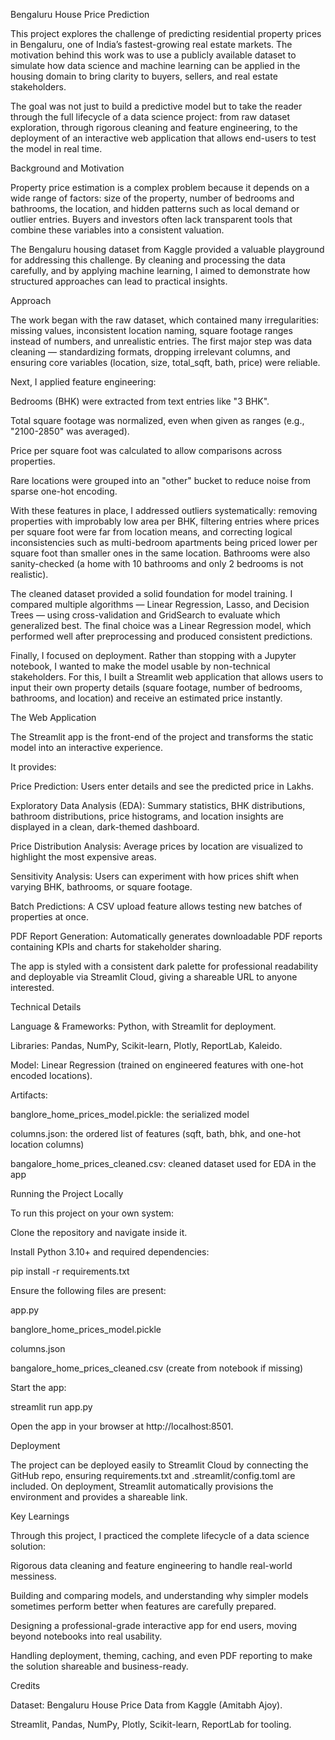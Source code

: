 Bengaluru House Price Prediction

This project explores the challenge of predicting residential property prices in Bengaluru, one of India’s fastest-growing real estate markets. The motivation behind this work was to use a publicly available dataset to simulate how data science and machine learning can be applied in the housing domain to bring clarity to buyers, sellers, and real estate stakeholders.

The goal was not just to build a predictive model but to take the reader through the full lifecycle of a data science project: from raw dataset exploration, through rigorous cleaning and feature engineering, to the deployment of an interactive web application that allows end-users to test the model in real time.

Background and Motivation

Property price estimation is a complex problem because it depends on a wide range of factors: size of the property, number of bedrooms and bathrooms, the location, and hidden patterns such as local demand or outlier entries. Buyers and investors often lack transparent tools that combine these variables into a consistent valuation.

The Bengaluru housing dataset from Kaggle provided a valuable playground for addressing this challenge. By cleaning and processing the data carefully, and by applying machine learning, I aimed to demonstrate how structured approaches can lead to practical insights.

Approach

The work began with the raw dataset, which contained many irregularities: missing values, inconsistent location naming, square footage ranges instead of numbers, and unrealistic entries. The first major step was data cleaning — standardizing formats, dropping irrelevant columns, and ensuring core variables (location, size, total_sqft, bath, price) were reliable.

Next, I applied feature engineering:

Bedrooms (BHK) were extracted from text entries like "3 BHK".

Total square footage was normalized, even when given as ranges (e.g., "2100-2850" was averaged).

Price per square foot was calculated to allow comparisons across properties.

Rare locations were grouped into an "other" bucket to reduce noise from sparse one-hot encoding.

With these features in place, I addressed outliers systematically: removing properties with improbably low area per BHK, filtering entries where prices per square foot were far from location means, and correcting logical inconsistencies such as multi-bedroom apartments being priced lower per square foot than smaller ones in the same location. Bathrooms were also sanity-checked (a home with 10 bathrooms and only 2 bedrooms is not realistic).

The cleaned dataset provided a solid foundation for model training. I compared multiple algorithms — Linear Regression, Lasso, and Decision Trees — using cross-validation and GridSearch to evaluate which generalized best. The final choice was a Linear Regression model, which performed well after preprocessing and produced consistent predictions.

Finally, I focused on deployment. Rather than stopping with a Jupyter notebook, I wanted to make the model usable by non-technical stakeholders. For this, I built a Streamlit web application that allows users to input their own property details (square footage, number of bedrooms, bathrooms, and location) and receive an estimated price instantly.

The Web Application

The Streamlit app is the front-end of the project and transforms the static model into an interactive experience.

It provides:

Price Prediction: Users enter details and see the predicted price in Lakhs.

Exploratory Data Analysis (EDA): Summary statistics, BHK distributions, bathroom distributions, price histograms, and location insights are displayed in a clean, dark-themed dashboard.

Price Distribution Analysis: Average prices by location are visualized to highlight the most expensive areas.

Sensitivity Analysis: Users can experiment with how prices shift when varying BHK, bathrooms, or square footage.

Batch Predictions: A CSV upload feature allows testing new batches of properties at once.

PDF Report Generation: Automatically generates downloadable PDF reports containing KPIs and charts for stakeholder sharing.

The app is styled with a consistent dark palette for professional readability and deployable via Streamlit Cloud, giving a shareable URL to anyone interested.

Technical Details

Language & Frameworks: Python, with Streamlit for deployment.

Libraries: Pandas, NumPy, Scikit-learn, Plotly, ReportLab, Kaleido.

Model: Linear Regression (trained on engineered features with one-hot encoded locations).

Artifacts:

banglore_home_prices_model.pickle: the serialized model

columns.json: the ordered list of features (sqft, bath, bhk, and one-hot location columns)

bangalore_home_prices_cleaned.csv: cleaned dataset used for EDA in the app

Running the Project Locally

To run this project on your own system:

Clone the repository and navigate inside it.

Install Python 3.10+ and required dependencies:

pip install -r requirements.txt


Ensure the following files are present:

app.py

banglore_home_prices_model.pickle

columns.json

bangalore_home_prices_cleaned.csv (create from notebook if missing)

Start the app:

streamlit run app.py


Open the app in your browser at http://localhost:8501.

Deployment

The project can be deployed easily to Streamlit Cloud by connecting the GitHub repo, ensuring requirements.txt and .streamlit/config.toml are included. On deployment, Streamlit automatically provisions the environment and provides a shareable link.

Key Learnings

Through this project, I practiced the complete lifecycle of a data science solution:

Rigorous data cleaning and feature engineering to handle real-world messiness.

Building and comparing models, and understanding why simpler models sometimes perform better when features are carefully prepared.

Designing a professional-grade interactive app for end users, moving beyond notebooks into real usability.

Handling deployment, theming, caching, and even PDF reporting to make the solution shareable and business-ready.

Credits

Dataset: Bengaluru House Price Data from Kaggle (Amitabh Ajoy).

Streamlit, Pandas, NumPy, Plotly, Scikit-learn, ReportLab for tooling.
